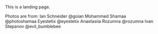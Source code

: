 This is a landing page.

Photos are from:
Ian Schneider @goian
Mohammed Shamaa @photoshamaa
Eyestetix @eyestetix
Anastasiia Rozumna @rozumna
Ivan Stepanov @evil_bumblebee
